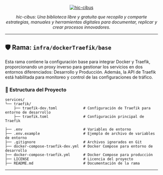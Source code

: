<p align="center">
  <a href="https://fastapi.tiangolo.com"><img src="https://i.imgur.com/KB6cqcf.jpeg" alt="hic-cibus"></a>
</p>
<p align="center">
    <em>hic-cibus: Una biblioteca libre y gratuita que recopila y comparte estrategias, manuales y herramientas digitales para documentar, replicar y crear procesos innovadores.</em>
</p>

---

## 🛡️ **Rama:**  `infra/dockerTraefik/base`

Esta rama contiene la configuración base para integrar Docker y Traefik, proporcionando un proxy inverso para gestionar los servicios en dos entornos diferenciados: Desarrollo y Producción. Además, la API de Traefik está habilitada para monitoreo y control de las configuraciones de tráfico.

### 📂 **Estructura del Proyecto**

```
services/
└── traefik/
    ├── traefik-dev.toml            # Configuración de Traefik para entorno de desarrollo
    ├── traefik.toml                # Configuración principal de Traefik

├── .env                            # Variables de entorno
├── .env.example                    # Ejemplo de archivo de variables de entorno
├── .gitignore                      # Archivos ignorados en Git
├── docker-compose-traefik-dev.yml  # Docker Compose para entorno de desarrollo
├── docker-compose-traefik.yml      # Docker Compose para producción
├── LICENSE                         # Licencia del proyecto
├── README.md                       # Documentación de la rama
```

---
